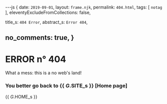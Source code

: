 ---js
{
  date:      `2019-09-01`,
  layout:    `frame.njk`,
  permalink: `404.html`,
  tags:      [ `notag` ],
  eleventyExcludeFromCollections: false,

  title_s:    `404 Error`,
  abstract_s: `Error 404`,

  no_comments: true,
}
---
[comment]: # (======== Post ========)
# ERROR n° 404

What a mess: this is a no web's land!

### You better go back to {{ _G_.SITE_s }} [Home page]


[comment]: # (======== Links ========)

{{ _G_.HOME_s }}
